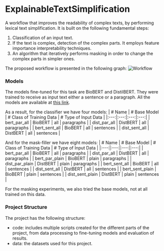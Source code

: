 # ExplainableTextSimplification
A workflow that improves the readability of complex texts, by performing lexical text simplification. It is built on the following fundamental steps:
1. Classification of an input text.
2. If the text is complex, detection of the complex parts. It employs feature importance interpretability techniques.
3. An algorithm that iteratively performs masking in order to change the complex parts in simpler ones.

The proposed workflow is presented in the following graph:
![Workflow](https://github.com/mcmaniou/ExplainableTextSimplification/images/workflow.png "Our workflow")


### Models
The models fine-tuned for this task are BioBERT and DistilBERT. They were trained to receive as input text either a sentence or a paragraph. All the models are available at [this link](https://drive.google.com/drive/folders/1rdDBiC-0jWKRQcippC_GT6P0prhU3Yus?usp=sharing).

As a result, for the classifier we have four models:
| # Name  | # Base Model  | # Class of Training Data  | # Type of Input Data  |
|:---:|:---:|:---:|:---:|
| bert_par_all | BioBERT | all | paragraphs |
| dist_par_all | DistBERT | all | paragraphs |
| bert_sent_all | BioBERT | all | sentences |
| dist_sent_all | DistBERT | all | sentences |

And for the mask-filler we have eight models:
| # Name  | # Base Model  | # Class of Training Data  | # Type of Input Data  |
|:---:|:---:|:---:|:---:|
| bert_par_all | BioBERT | all | paragraphs |
| dist_par_all | DistBERT | all | paragraphs |
| bert_par_plain | BioBERT | plain | paragraphs |
| dist_par_plain | DistBERT | plain | paragraphs |
| bert_sent_all | BioBERT | all | sentences |
| dist_sent_all | DistBERT | all | sentences |
| bert_sent_plain | BioBERT | plain | sentences |
| dist_sent_plain | DistBERT | plain | sentences |

For the masking experiments, we also tried the base models, not at all trained on this data. 


### Project Structure
The project has the following structure:
- code: includes multiple scripts created for the different parts of the project, from data processing to fine-tuning models and evaluation of results.
- data: the datasets used for this project.



